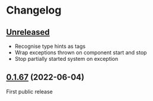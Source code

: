 # Changelog

## [Unreleased]

- Recognise type hints as tags
- Wrap exceptions thrown on component start and stop
- Stop partially started system on exception

## [0.1.67] (2022-06-04)

First public release

[Unreleased]: https://github.com/ferdinand-beyer/init/compare/v0.1.67...HEAD
[0.1.67]: https://github.com/ferdinand-beyer/init/releases/tag/v0.1.67
